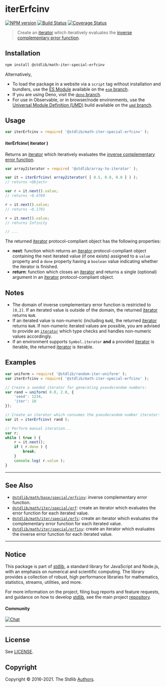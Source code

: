 <!--

@license Apache-2.0

Copyright (c) 2020 The Stdlib Authors.

Licensed under the Apache License, Version 2.0 (the "License");
you may not use this file except in compliance with the License.
You may obtain a copy of the License at

   http://www.apache.org/licenses/LICENSE-2.0

Unless required by applicable law or agreed to in writing, software
distributed under the License is distributed on an "AS IS" BASIS,
WITHOUT WARRANTIES OR CONDITIONS OF ANY KIND, either express or implied.
See the License for the specific language governing permissions and
limitations under the License.

-->

# iterErfcinv

[![NPM version][npm-image]][npm-url] [![Build Status][test-image]][test-url] [![Coverage Status][coverage-image]][coverage-url] <!-- [![dependencies][dependencies-image]][dependencies-url] -->

> Create an [iterator][mdn-iterator-protocol] which iteratively evaluates the [inverse complementary error function][@stdlib/math/base/special/erfcinv].

<!-- Section to include introductory text. Make sure to keep an empty line after the intro `section` element and another before the `/section` close. -->

<section class="intro">

</section>

<!-- /.intro -->

<!-- Package usage documentation. -->

<section class="installation">

## Installation

```bash
npm install @stdlib/math-iter-special-erfcinv
```

Alternatively,

-   To load the package in a website via a `script` tag without installation and bundlers, use the [ES Module][es-module] available on the [`esm` branch][esm-url].
-   If you are using Deno, visit the [`deno` branch][deno-url].
-   For use in Observable, or in browser/node environments, use the [Universal Module Definition (UMD)][umd] build available on the [`umd` branch][umd-url].

</section>

<section class="usage">

## Usage

```javascript
var iterErfcinv = require( '@stdlib/math-iter-special-erfcinv' );
```

#### iterErfcinv( iterator )

Returns an [iterator][mdn-iterator-protocol] which iteratively evaluates the [inverse complementary error function][@stdlib/math/base/special/erfcinv].

```javascript
var array2iterator = require( '@stdlib/array-to-iterator' );

var it = iterErfcinv( array2iterator( [ 0.5, 0.8, 0.0 ] ) );
// returns <Object>

var r = it.next().value;
// returns ~0.4769

r = it.next().value;
// returns ~0.1791

r = it.next().value;
// returns Infinity

// ...
```

The returned [iterator][mdn-iterator-protocol] protocol-compliant object has the following properties:

-   **next**: function which returns an [iterator][mdn-iterator-protocol] protocol-compliant object containing the next iterated value (if one exists) assigned to a `value` property and a `done` property having a `boolean` value indicating whether the iterator is finished.
-   **return**: function which closes an [iterator][mdn-iterator-protocol] and returns a single (optional) argument in an [iterator][mdn-iterator-protocol] protocol-compliant object.

</section>

<!-- /.usage -->

<!-- Package usage notes. Make sure to keep an empty line after the `section` element and another before the `/section` close. -->

<section class="notes">

## Notes

-   The domain of inverse complementary error function is restricted to `[0,2]`. If an iterated value is outside of the domain, the returned [iterator][mdn-iterator-protocol] returns `NaN`.
-   If an iterated value is non-numeric (including `NaN`), the returned [iterator][mdn-iterator-protocol] returns `NaN`. If non-numeric iterated values are possible, you are advised to provide an [`iterator`][mdn-iterator-protocol] which type checks and handles non-numeric values accordingly.
-   If an environment supports `Symbol.iterator` **and** a provided [iterator][mdn-iterator-protocol] is iterable, the returned [iterator][mdn-iterator-protocol] is iterable.

</section>

<!-- /.notes -->

<!-- Package usage examples. -->

<section class="examples">

## Examples

<!-- eslint no-undef: "error" -->

```javascript
var uniform = require( '@stdlib/random-iter-uniform' );
var iterErfcinv = require( '@stdlib/math-iter-special-erfcinv' );

// Create a seeded iterator for generating pseudorandom numbers:
var rand = uniform( 0.0, 2.0, {
    'seed': 1234,
    'iter': 10
});

// Create an iterator which consumes the pseudorandom number iterator:
var it = iterErfcinv( rand );

// Perform manual iteration...
var r;
while ( true ) {
    r = it.next();
    if ( r.done ) {
        break;
    }
    console.log( r.value );
}
```

</section>

<!-- /.examples -->

<!-- Section to include cited references. If references are included, add a horizontal rule *before* the section. Make sure to keep an empty line after the `section` element and another before the `/section` close. -->

<section class="references">

</section>

<!-- /.references -->

<!-- Section for related `stdlib` packages. Do not manually edit this section, as it is automatically populated. -->

<section class="related">

* * *

## See Also

-   <span class="package-name">[`@stdlib/math/base/special/erfcinv`][@stdlib/math/base/special/erfcinv]</span><span class="delimiter">: </span><span class="description">inverse complementary error function.</span>
-   <span class="package-name">[`@stdlib/math/iter/special/erf`][@stdlib/math/iter/special/erf]</span><span class="delimiter">: </span><span class="description">create an iterator which evaluates the error function for each iterated value.</span>
-   <span class="package-name">[`@stdlib/math/iter/special/erfc`][@stdlib/math/iter/special/erfc]</span><span class="delimiter">: </span><span class="description">create an iterator which evaluates the complementary error function for each iterated value.</span>
-   <span class="package-name">[`@stdlib/math/iter/special/erfinv`][@stdlib/math/iter/special/erfinv]</span><span class="delimiter">: </span><span class="description">create an iterator which evaluates the inverse error function for each iterated value.</span>

</section>

<!-- /.related -->

<!-- Section for all links. Make sure to keep an empty line after the `section` element and another before the `/section` close. -->


<section class="main-repo" >

* * *

## Notice

This package is part of [stdlib][stdlib], a standard library for JavaScript and Node.js, with an emphasis on numerical and scientific computing. The library provides a collection of robust, high performance libraries for mathematics, statistics, streams, utilities, and more.

For more information on the project, filing bug reports and feature requests, and guidance on how to develop [stdlib][stdlib], see the main project [repository][stdlib].

#### Community

[![Chat][chat-image]][chat-url]

---

## License

See [LICENSE][stdlib-license].


## Copyright

Copyright &copy; 2016-2021. The Stdlib [Authors][stdlib-authors].

</section>

<!-- /.stdlib -->

<!-- Section for all links. Make sure to keep an empty line after the `section` element and another before the `/section` close. -->

<section class="links">

[npm-image]: http://img.shields.io/npm/v/@stdlib/math-iter-special-erfcinv.svg
[npm-url]: https://npmjs.org/package/@stdlib/math-iter-special-erfcinv

[test-image]: https://github.com/stdlib-js/math-iter-special-erfcinv/actions/workflows/test.yml/badge.svg
[test-url]: https://github.com/stdlib-js/math-iter-special-erfcinv/actions/workflows/test.yml

[coverage-image]: https://img.shields.io/codecov/c/github/stdlib-js/math-iter-special-erfcinv/main.svg
[coverage-url]: https://codecov.io/github/stdlib-js/math-iter-special-erfcinv?branch=main

<!--

[dependencies-image]: https://img.shields.io/david/stdlib-js/math-iter-special-erfcinv.svg
[dependencies-url]: https://david-dm.org/stdlib-js/math-iter-special-erfcinv/main

-->

[umd]: https://github.com/umdjs/umd
[es-module]: https://developer.mozilla.org/en-US/docs/Web/JavaScript/Guide/Modules

[deno-url]: https://github.com/stdlib-js/math-iter-special-erfcinv/tree/deno
[umd-url]: https://github.com/stdlib-js/math-iter-special-erfcinv/tree/umd
[esm-url]: https://github.com/stdlib-js/math-iter-special-erfcinv/tree/esm

[chat-image]: https://img.shields.io/gitter/room/stdlib-js/stdlib.svg
[chat-url]: https://gitter.im/stdlib-js/stdlib/

[stdlib]: https://github.com/stdlib-js/stdlib

[stdlib-authors]: https://github.com/stdlib-js/stdlib/graphs/contributors

[stdlib-license]: https://raw.githubusercontent.com/stdlib-js/math-iter-special-erfcinv/main/LICENSE

[mdn-iterator-protocol]: https://developer.mozilla.org/en-US/docs/Web/JavaScript/Reference/Iteration_protocols#The_iterator_protocol

<!-- <related-links> -->

[@stdlib/math/base/special/erfcinv]: https://github.com/stdlib-js/math-base-special-erfcinv

[@stdlib/math/iter/special/erf]: https://github.com/stdlib-js/math-iter-special-erf

[@stdlib/math/iter/special/erfc]: https://github.com/stdlib-js/math-iter-special-erfc

[@stdlib/math/iter/special/erfinv]: https://github.com/stdlib-js/math-iter-special-erfinv

<!-- </related-links> -->

</section>

<!-- /.links -->
